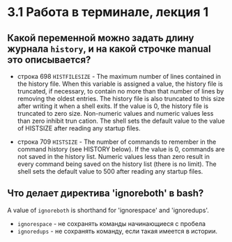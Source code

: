 # 3.1 Работа в терминале, лекция 1

## Какой переменной можно задать длину журнала `history`, и на какой строчке manual это описывается?
* строка 698
`HISTFILESIZE` - The maximum number of lines contained in the history file. When this variable is assigned a value, the history file is truncated, if necessary, to
contain no more than that number of lines by removing the oldest entries. The history file is also truncated to this size after writing it when a
shell exits. If the value is 0, the history file is truncated to zero size. Non-numeric values and numeric values less than zero inhibit trun
cation. The shell sets the default value to the value of HISTSIZE after reading any startup files.

* строка 709
`HISTSIZE` - The number of commands to remember in the command history (see HISTORY below). If the value is 0, commands are not saved in the history list. Numeric values 
less than zero result in every command being saved on the history list (there is no limit). The shell sets the default value to 500 after reading any startup files.

## Что делает директива 'ignoreboth' в bash?
A value of `ignoreboth` is shorthand for 'ignorespace' and 'ignoredups'.
* `ignorespace` - не сохранять команды начинающиеся с пробела
* `ignoredups` - не сохранять команду, если такая имеется в истории.
